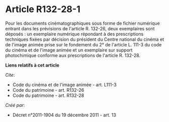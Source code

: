 # Article R132-28-1

Pour les documents cinématographiques sous forme de fichier numérique entrant dans les prévisions de l'article R. 132-26,
deux exemplaires sont déposés : un exemplaire numérique répondant à des prescriptions techniques fixées par décision du
président du Centre national du cinéma et de l'image animée prise sur le fondement du 2° de l'article L. 111-3  du code du
cinéma et de l'image animée et un exemplaire sur support photochimique conforme aux prescriptions de l'article R. 132-28.

**Liens relatifs à cet article**

_Cite_:

  - Code du cinéma et de l'image animée - art. L111-3
  - Code du patrimoine - art. R132-26
  - Code du patrimoine - art. R132-28

_Créé par_:

  - Décret n°2011-1904 du 19 décembre 2011 - art. 13
